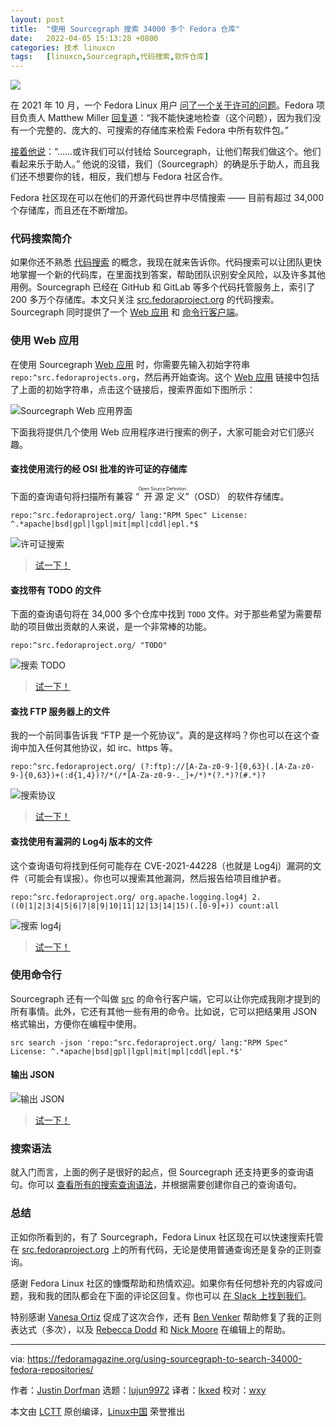 ```yaml
---
layout: post
title:	"使用 Sourcegraph 搜索 34000 多个 Fedora 仓库"
date:	2022-04-05 15:13:28 +0800 
categories:	技术 linuxcn 
tags:	[linuxcn,Sourcegraph,代码搜索,软件仓库]
---
```



![](/Asserts/Images//attachment/album/202204/05/151255yuq9zem6euei5ui5.jpg)


在 2021 年 10 月，一个 Fedora Linux 用户 [问了一个关于许可的问题](https://lists.fedoraproject.org/archives/list/legal@lists.fedoraproject.org/thread/CBCJHOSP36YXQKCVGWVL5MXU64LZ6NZA/)。Fedora 项目负责人 Matthew Miller [回复道](https://lists.fedoraproject.org/archives/list/legal@lists.fedoraproject.org/message/LTIQS2PX33FSCEIAPJS62UZXVPDT5JPB/)：“我不能快速地检查（这个问题），因为我们没有一个完整的、庞大的、可搜索的存储库来检索 Fedora 中所有软件包。”


[接着他说](https://lists.fedoraproject.org/archives/list/legal@lists.fedoraproject.org/message/5GEPBSRGUK5E2FLW4MQBVP6DI65XP2LQ/)：“……或许我们可以付钱给 Sourcegraph，让他们帮我们做这个。他们看起来乐于助人。” 他说的没错，我们（Sourcegraph）的确是乐于助人，而且我们还不想要你的钱，相反，我们想与 Fedora 社区合作。


Fedora 社区现在可以在他们的开源代码世界中尽情搜索 —— 目前有超过 34,000 个存储库，而且还在不断增加。


### 代码搜索简介


如果你还不熟悉 [代码搜索](https://codesearchguide.org/) 的概念，我现在就来告诉你。代码搜索可以让团队更快地掌握一个新的代码库，在里面找到答案，帮助团队识别安全风险，以及许多其他用例。Sourcegraph 已经在 GitHub 和 GitLab 等多个代码托管服务上，索引了 200 多万个存储库。本文只关注 [src.fedoraproject.org](http://src.fedoraproject.org) 的代码搜索。Sourcegraph 同时提供了一个 [Web 应用](https://sourcegraph.com/search?q=context:global+repo:%5Esrc.fedoraproject.org/&patternType=regexp) 和 [命令行客户端](https://docs.sourcegraph.com/cli/quickstart)。


### 使用 Web 应用


在使用 Sourcegraph [Web 应用](https://sourcegraph.com/search?q=context:global+repo:%5Esrc.fedoraproject.org/&patternType=regexp) 时，你需要先输入初始字符串 `repo:^src.fedoraprojects.org`，然后再开始查询。这个 [Web 应用](https://sourcegraph.com/search?q=context:global+repo:%5Esrc.fedoraproject.org/&patternType=regexp) 链接中包括了上面的初始字符串，点击这个链接后，搜索界面如下图所示：


![Sourcegraph Web 应用界面](/Asserts/Images//attachment/album/202204/05/151330xhtmqmt09bd7ymv0.png)


下面我将提供几个使用 Web 应用程序进行搜索的例子，大家可能会对它们感兴趣。


#### 查找使用流行的经 OSI 批准的许可证的存储库


下面的查询语句将扫描所有兼容 “<ruby> 开源定义 <rt>  Open Source Definition </rt></ruby>”（OSD） 的软件存储库。



```
repo:^src.fedoraproject.org/ lang:"RPM Spec" License: ^.*apache|bsd|gpl|lgpl|mit|mpl|cddl|epl.*$

```

![许可证搜索](/Asserts/Images//attachment/album/202204/05/151331eqyncmqz88h0it3u.png)



> 
> [试一下！](https://sourcegraph.com/search?q=context:global+repo:%5Esrc.fedoraproject.org/+lang:%22RPM+Spec%22+License:+%5E.*apache%7Cbsd%7Cgpl%7Clgpl%7Cmit%7Cmpl%7Ccddl%7Cepl.*%24&patternType=regexp)
> 
> 
> 


#### 查找带有 TODO 的文件


下面的查询语句将在 34,000 多个仓库中找到 `TODO` 文件。对于那些希望为需要帮助的项目做出贡献的人来说，是一个非常棒的功能。



```
repo:^src.fedoraproject.org/ "TODO"

```

![搜索 TODO](/Asserts/Images//attachment/album/202204/05/151332oopo65asyouyt0ds.png)



> 
> [试一下！](https://sourcegraph.com/search?q=context:global+repo:%5Esrc.fedoraproject.org/+%22TODO%22&patternType=regexp&case=yes)
> 
> 
> 


#### 查找 FTP 服务器上的文件


我的一个前同事告诉我 “FTP 是一个死协议”。真的是这样吗？你也可以在这个查询中加入任何其他协议，如 irc、https 等。



```
repo:^src.fedoraproject.org/ (?:ftp)://[A-Za-z0-9-]{0,63}(.[A-Za-z0-9-]{0,63})+(:d{1,4})?/*(/*[A-Za-z0-9-._]+/*)*(?.*)?(#.*)?

```

![搜索协议](/Asserts/Images//attachment/album/202204/05/151333kbbs444rvsw4f9nc.png)



> 
> [试一下！](https://sourcegraph.com/search?q=context:global+repo:%5Esrc.fedoraproject.org/+%28%3F:ftp%29:%5C/%5C/%5BA-Za-z0-9%5C-%5D%7B0%2C63%7D%28%5C.%5BA-Za-z0-9%5C-%5D%7B0%2C63%7D%29%2B%28:%5Cd%7B1%2C4%7D%29%3F%5C/*%28%5C/*%5BA-Za-z0-9%5C-._%5D%2B%5C/*%29*%28%5C%3F.*%29%3F%28%23.*%29%3F&patternType=regexp)
> 
> 
> 


#### 查找使用有漏洞的 Log4j 版本的文件


这个查询语句将找到任何可能存在 CVE-2021-44228（也就是 Log4j）漏洞的文件（可能会有误报）。你也可以搜索其他漏洞，然后报告给项目维护者。



```
repo:^src.fedoraproject.org/ org.apache.logging.log4j 2.((0|1|2|3|4|5|6|7|8|9|10|11|12|13|14|15)(.[0-9]+)) count:all

```

![搜索 log4j](/Asserts/Images//attachment/album/202204/05/151333w7oh2szkxzwz2uhd.png)



> 
> [试一下！](https://sourcegraph.com/search?q=context:global+repo:%5Esrc.fedoraproject.org/+org%5C.apache%5C.logging%5C.log4j+2.%28%280%7C1%7C2%7C3%7C4%7C5%7C6%7C7%7C8%7C9%7C10%7C11%7C12%7C13%7C14%7C15%29%28%5C.%5B0-9%5D%2B%29%29+count:all&patternType=regexp)
> 
> 
> 


### 使用命令行


Sourcegraph 还有一个叫做 [src](https://github.com/sourcegraph/src-cli#readme) 的命令行客户端，它可以让你完成我刚才提到的所有事情。此外，它还有其他一些有用的命令。比如说，它可以把结果用 JSON 格式输出，方便你在编程中使用。



```
src search -json 'repo:^src.fedoraproject.org/ lang:"RPM Spec" License: ^.*apache|bsd|gpl|lgpl|mit|mpl|cddl|epl.*$'

```

#### 输出 JSON


![输出 JSON](/Asserts/Images//attachment/album/202204/05/151334m2i3ajj6e6gs8t62.png)



> 
> [试一下！](https://sourcegraph.com/notebooks/Tm90ZWJvb2s6MzQ2)
> 
> 
> 


### 搜索语法


就入门而言，上面的例子是很好的起点，但 Sourcegraph 还支持更多的查询语句。你可以 [查看所有的搜索查询语法](https://docs.sourcegraph.com/code_search/reference/queries)，并根据需要创建你自己的查询语句。


### 总结


正如你所看到的，有了 Sourcegraph，Fedora Linux 社区现在可以快速搜索托管在 [src.fedoraproject.org](https://src.fedoraproject.org/) 上的所有代码，无论是使用普通查询还是复杂的正则查询。


感谢 Fedora Linux 社区的慷慨帮助和热情欢迎。如果你有任何想补充的内容或问题，我和我的团队都会在下面的评论区回复。你也可以 [在 Slack 上找到我们](https://srcgr.ph/wp-join-community-space)。


特别感谢 [Vanesa Ortiz](https://twitter.com/vanesacodes) 促成了这次合作，还有 [Ben Venker](https://handbook.sourcegraph.com/team/#ben-venker) 帮助修复了我的正则表达式（多次），以及 [Rebecca Dodd](https://handbook.sourcegraph.com/team/#rebecca-dodd) 和 [Nick Moore](https://twitter.com/nickwritesit) 在编辑上的帮助。




---


via: <https://fedoramagazine.org/using-sourcegraph-to-search-34000-fedora-repositories/>


作者：[Justin Dorfman](https://fedoramagazine.org/author/jdorfman/) 选题：[lujun9972](https://github.com/lujun9972) 译者：[lkxed](https://github.com/lkxed) 校对：[wxy](https://github.com/wxy)


本文由 [LCTT](https://github.com/LCTT/TranslateProject) 原创编译，[Linux中国](https://linux.cn/) 荣誉推出
